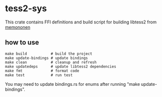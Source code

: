 # tess2-sys

This crate contains FFI definitions and build script for building libtess2 from [memononen](https://github.com/memononen/libtess2)

## how to use

```
make build           # build the project
make update-bindings # update bindings
make clean           # cleanup and refresh
make updatedeps      # update libtess2 dependencies
make fmt             # format code
make test            # run test
```

You may need to update bindings.rs for enums after running "make update-bindings".

